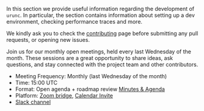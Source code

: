 In this section we provide useful information regarding the development of
`urunc`. In particular, the section contains information about setting up a dev
environment, checking performance traces and more.

We kindly ask you to check the [contributing](../developer-guide/contribute) page before
submitting any pull requests, or opening new issues.

Join us for our monthly open meetings, held every last Wednesday of the month.
These sessions are a great opportunity to share ideas, ask questions, and stay
connected with the project team and other contributors.

- Meeting Frequency: Monthly (last Wednesday of the month)
- Time: 15:00 UTC
- Format: Open agenda + roadmap review [Minutes & Agenda](https://docs.google.com/document/d/1hyFtbIqN__O4epiot-avn5LPDXwOsAX_qAQc2cjhgTE)
- Platform: [Zoom bridge](https://us06web.zoom.us/j/89153689019?pwd=WBNbWwwSkq4avfbPxzP18gamFLA0O9.1), [Calendar Invite](https://calendar.google.com/calendar/ical/c_c6b6a31ba97230209feae0f195e0fa581715e173dac169db7d4e50dc6289d16a%40group.calendar.google.com/public/basic.ics)
- [Slack channel](https://cloud-native.slack.com/archives/C08V201G35J)


